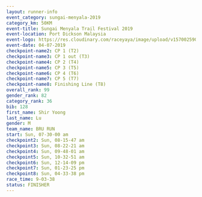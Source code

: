 ```yaml
---
layout: runner-info 
event_category: sungai-menyala-2019 
category_km: 50KM 
event-title: Sungai Menyala Trail Festival 2019 
event-location: Port Dickson Malaysia 
event-logo: https://res.cloudinary.com/raceyaya/image/upload/v1570025907/logo/smft_rwzxh1.jpg 
event-date: 04-07-2019 
checkpoint-name2: CP 1 (T2) 
checkpoint-name3: CP 1 out (T3) 
checkpoint-name4: CP 2 (T4) 
checkpoint-name5: CP 3 (T5) 
checkpoint-name6: CP 4 (T6) 
checkpoint-name7: CP 5 (T7) 
checkpoint-name8: Finishing Line (T8) 
overall_rank: 99
gender_rank: 82
category_rank: 36
bib: 128
first_name: Shir Yoong
last_name: Lu
gender: M
team_name: BRU RUN
start: Sun, 07-30-00 am
checkpoint2: Sun, 08-15-47 am
checkpoint3: Sun, 08-22-21 am
checkpoint4: Sun, 09-48-01 am
checkpoint5: Sun, 10-32-51 am
checkpoint6: Sun, 12-14-09 pm
checkpoint7: Sun, 01-23-25 pm
checkpoint8: Sun, 04-33-38 pm
race_time: 9-03-38
status: FINISHER
---
```

